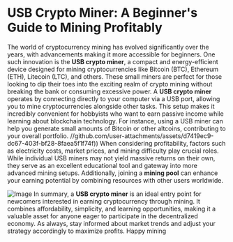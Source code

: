 # USB Crypto Miner: A Beginner's Guide to Mining Profitably
The world of cryptocurrency mining has evolved significantly over the years, with advancements making it more accessible for beginners. One such innovation is the **USB crypto miner**, a compact and energy-efficient device designed for mining cryptocurrencies like Bitcoin (BTC), Ethereum (ETH), Litecoin (LTC), and others. These small miners are perfect for those looking to dip their toes into the exciting realm of crypto mining without breaking the bank or consuming excessive power.
A **USB crypto miner** operates by connecting directly to your computer via a USB port, allowing you to mine cryptocurrencies alongside other tasks. This setup makes it incredibly convenient for hobbyists who want to earn passive income while learning about blockchain technology. For instance, using a USB miner can help you generate small amounts of Bitcoin or other altcoins, contributing to your overall portfolio.
 //github.com/user-attachments/assets/d7419ec9-dc67-403f-bf28-8faea5f1f74f))
When considering profitability, factors such as electricity costs, market prices, and mining difficulty play crucial roles. While individual USB miners may not yield massive returns on their own, they serve as an excellent educational tool and gateway into more advanced mining setups. Additionally, joining a **mining pool** can enhance your earning potential by combining resources with other users worldwide.

![Image](https://github.com/user-attachments/assets/d7419ec9-dc67-403f-bf28-8faea5f1f74f)
In summary, a **USB crypto miner** is an ideal entry point for newcomers interested in earning cryptocurrency through mining. It combines affordability, simplicity, and learning opportunities, making it a valuable asset for anyone eager to participate in the decentralized economy. As always, stay informed about market trends and adjust your strategy accordingly to maximize profits. Happy mining
